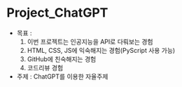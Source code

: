 # Project_ChatGPT
- 목표 :
    1. 이번 프로젝트는 인공지능을 API로 다뤄보는 경험
    2. HTML, CSS, JS에 익숙해지는 경험(PyScript 사용 가능)
    3. GitHub에 친숙해지는 경험
    4. 코드리뷰 경험
- 주제 : ChatGPT를 이용한 자율주제
